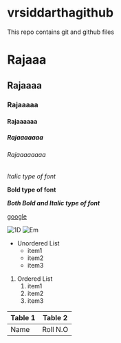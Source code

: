 # vrsiddarthagithub
This repo contains git and github files

# Rajaaa
## Rajaaaa
### Rajaaaaa
#### Rajaaaaaa
##### Rajaaaaaaa
###### Rajaaaaaaaa

*Italic type of font*

**Bold type of font**

***Both Bold and Italic type of font***

[google](https://www.youtube.com/watch?v=dQw4w9WgXcQ)

![1D](https://images-na.ssl-images-amazon.com/images/I/51LcR40AhML.jpg)
![Em](https://i.scdn.co/image/ab6761610000e5eba00b11c129b27a88fc72f36b)

* Unordered List
  * item1
  * item2
  * item3
1. Ordered List
    1. item1
    2. item2
    3. item3

Table 1 | Table 2
--------|---------
Name | Roll N.O
